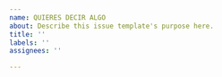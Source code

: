 ```yaml
---
name: QUIERES DECIR ALGO
about: Describe this issue template's purpose here.
title: ''
labels: ''
assignees: ''

---
```




